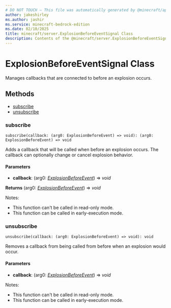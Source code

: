 ```yaml
---
# DO NOT TOUCH — This file was automatically generated by @minecraft/api-docs-generator, to report problems file an issue at https://github.com/Mojang/minecraft-scripting-libraries
author: jakeshirley
ms.author: jashir
ms.service: minecraft-bedrock-edition
ms.date: 02/10/2025
title: minecraft/server.ExplosionBeforeEventSignal Class
description: Contents of the @minecraft/server.ExplosionBeforeEventSignal class.
---
```

# ExplosionBeforeEventSignal Class

Manages callbacks that are connected to before an explosion occurs.

## Methods
- [subscribe](#subscribe)
- [unsubscribe](#unsubscribe)

### **subscribe**
`
subscribe(callback: (arg0: ExplosionBeforeEvent) => void): (arg0: ExplosionBeforeEvent) => void
`

Adds a callback that will be called when before an explosion occurs. The callback can optionally change or cancel explosion behavior.

#### **Parameters**
- **callback**: (arg0: [*ExplosionBeforeEvent*](ExplosionBeforeEvent.md)) => *void*

**Returns** (arg0: [*ExplosionBeforeEvent*](ExplosionBeforeEvent.md)) => *void*
  
Notes:
- This function can't be called in read-only mode.
- This function can be called in early-execution mode.

### **unsubscribe**
`
unsubscribe(callback: (arg0: ExplosionBeforeEvent) => void): void
`

Removes a callback from being called from before when an explosion would occur.

#### **Parameters**
- **callback**: (arg0: [*ExplosionBeforeEvent*](ExplosionBeforeEvent.md)) => *void*
  
Notes:
- This function can't be called in read-only mode.
- This function can be called in early-execution mode.
